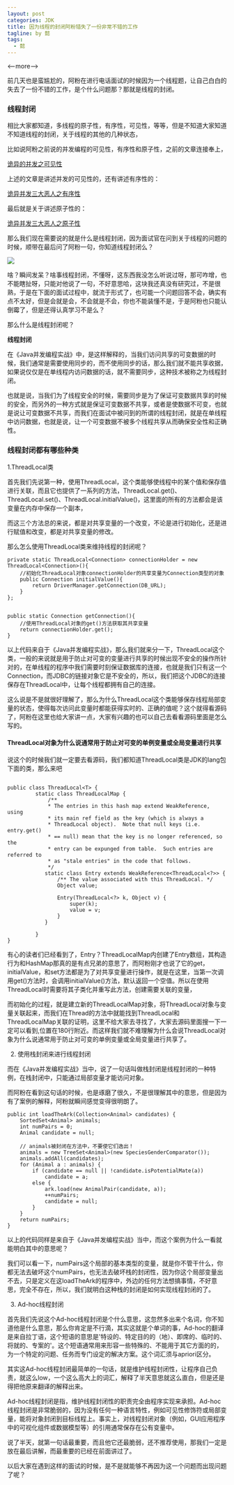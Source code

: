 ```yaml
---
layout: post
categories: JDK
title: 因为线程的封闭阿粉错失了一份非常不错的工作
tagline: by 懿
tags: 
  - 懿
---
```


<--more-->

前几天也是蛮尴尬的，阿粉在进行电话面试的时候因为一个线程题，让自己白白的失去了一份不错的工作，是个什么问题那？那就是线程的封闭。

### 线程封闭

相比大家都知道，多线程的原子性，有序性，可见性，等等，但是不知道大家知道不知道线程的封闭，关于线程的其他的几种状态，

比如说阿粉之前说的并发编程的可见性，有序性和原子性，之前的文章连接奉上，

[诡异的并发之可见性](https://mp.weixin.qq.com/s?__biz=MzkzODE3OTI0Ng==&mid=2247491042&idx=1&sn=395cfcb765e677b4467b013a8fafe127&chksm=c2857223f5f2fb3521defcc4bfe3836b5ab5bb4a247f2eb9e8f2b394518dcffa998af328328c&token=1117704830&lang=zh_CN#rd)

上述的文章是讲述并发的可见性的，还有讲述有序性的：

[诡异并发三大恶人之有序性](https://mp.weixin.qq.com/s?__biz=MzkzODE3OTI0Ng==&mid=2247491035&idx=1&sn=dd3cf6b2111a49aa456eba49ab774274&chksm=c285721af5f2fb0c547a04bc35bf4319604fe35ca1432fd90f5ac91b1856d814d7b9c102fc08&token=1117704830&lang=zh_CN#rd)

最后就是关于讲述原子性的：

[诡异并发三大恶人之原子性](https://mp.weixin.qq.com/s?__biz=MzkzODE3OTI0Ng==&mid=2247491036&idx=1&sn=6fbebc064af6ca2b2443472afc5ab5bb&chksm=c285721df5f2fb0b5840b8d120029208b17214367f431d3c0023e5708c119b1b0189e94a5eff&token=1117704830&lang=zh_CN#rd)

那么我们现在需要说的就是什么是线程封闭，因为面试官在问到关于线程的问题的时候，顺带在最后问了阿粉一句，你知道线程封闭么？

![](http://www.justdojava.com/assets/images/2019/java/image_yi/2020/12-18/1.jpg)

啥？瞬间发呆？啥事线程封闭，不懂呀，这东西我没怎么听说过呀，那可咋增，也不能瞎扯呀，只能对他说了一句，不好意思哈，这块我还真没有研究过，不是很熟，于是在下面的面试过程中，就流于形式了，也可能一个问题回答不会，确实有点不太好，但是会就是会，不会就是不会，你也不能装懂不是，于是阿粉也只能认倒霉了，但是还得认真学习不是么？

那么什么是线程封闭呢？

**线程封闭**

在《Java并发编程实战》中，是这样解释的，当我们访问共享的可变数据的时候，我们通常是需要使用同步的，而不使用同步的话，那么我们就不能共享收据，如果说仅仅是在单线程内访问数据的话，就不需要同步，这种技术被称之为线程封闭。

也就是说，当我们为了线程安全的时候，需要同步是为了保证可变数据共享的时候的安全，而另外的一种方式就是保证可变数据不共享，或者是使数据不可变，也就是说让可变数据不共享，而我们在面试中被问到的所谓的线程封闭，就是在单线程中访问数据，也就是说，让一个可变数据不被多个线程共享从而确保安全性和正确性。

### 线程封闭都有哪些种类

1.ThreadLocal类

首先我们先说第一种，使用ThreadLocal，这个类能够使线程中的某个值和保存值进行关联，而且它也提供了一系列的方法，ThreadLocal.get()、ThreadLocal.set()、ThreadLocal.initialValue()，这里面的所有的方法都会是该变量在内存中保存一个副本，

而这三个方法总的来说，都是对共享变量的一个改变，不论是进行初始化，还是进行赋值和改变，都是对共享变量的修改。

那么怎么使用ThreadLocal类来维持线程的封闭呢？

```
private static ThreadLocal<Connection> connectionHolder = new ThreadLocal<Connection>(){
    //初始化ThreadLocal对象connectionHolder的共享变量为Connection类型的对象
    public Connection initialValue(){
        return DriverManager.getConnection(DB_URL);  
    }
};


public static Connection getConnection(){
    //使用ThreadLocal对象的get()方法获取其共享变量
    return connectionHolder.get();
}

```

以上代码来自于《Java并发编程实战》，那么我们就来分一下，ThreadLocal这个类，一般的来说就是用于防止对可变的变量进行共享的时候出现不安全的操作所针对的，在单线程的程序中我们需要时刻保证数据库的连接，也就是我们只有这一个 Connection，而JDBC的链接对象它是不安全的，所以，我们把这个JDBC的连接保存在ThreadLocal中，让每个线程都拥有自己的连接。

这么说是不是就很好理解了，那么为什么ThreadLocal这个类能够保存线程局部变量的状态，使得每次访问此变量时都能获得实时的、正确的值呢？这个就得看源码了，阿粉在这里也给大家讲一点，大家有兴趣的也可以自己去看看源码里面是怎么写的。

#### ThreadLocal对象为什么说通常用于防止对可变的单例变量或全局变量进行共享

说这个的时候我们就一定要去看源码，我们都知道ThreadLocal类是JDK的lang包下面的类，那么来吧

```

public class ThreadLocal<T> {
         static class ThreadLocalMap {
             /**
             * The entries in this hash map extend WeakReference, using
             * its main ref field as the key (which is always a
             * ThreadLocal object).  Note that null keys (i.e. entry.get()
             * == null) mean that the key is no longer referenced, so the
             * entry can be expunged from table.  Such entries are referred to
             * as "stale entries" in the code that follows.
             */
            static class Entry extends WeakReference<ThreadLocal<?>> {
                /** The value associated with this ThreadLocal. */
                Object value;
    
                Entry(ThreadLocal<?> k, Object v) {
                    super(k);
                    value = v;
                }
            }

         }
}

```

有心的读者们已经看到了，Entry？ThreadLocalMap内创建了Entry数组，其构造行为和HashMap那真的是有点兄弟的意思了，而阿粉刚才也说了它的get，initialValue，和set方法都是为了对共享变量进行操作，就是在这里，当第一次调用get()方法时，会调用initialValue()方法，默认返回一个空值。所以在使用ThreadLocal时需要将其子类化并重写此方法，创建需要关联的变量，

而初始化的过程，就是建立新的ThreadLocalMap对象，将ThreadLocal对象与变量关联起来，而我们在Thread的方法中就能找到ThreadLocal和ThreadLocalMap关联的证明，这里不给大家去寻找了，大家去源码里面搜一下一定可以看到,位置在180行附近。而这样我们就不难理解为什么会说ThreadLocal对象为什么说通常用于防止对可变的单例变量或全局变量进行共享了。

2. 使用栈封闭来进行线程封闭

而在《Java并发编程实战》当中，说了一句话叫做栈封闭是线程封闭的一种特例，在栈封闭中，只能通过局部变量才能访问对象。

而阿粉在看到这句话的时候，也是琢磨了很久，不是很理解其中的意思，但是因为有了案例的解释，阿粉就瞬间感觉变得很明朗了。

```
public int loadTheArk(Collection<Animal> candidates) {
    SortedSet<Animal> animals;
    int numPairs = 0;
    Animal candidate = null;
 
    // animals被封闭在方法中，不要使它们逸出！
    animals = new TreeSet<Animal>(new SpeciesGenderComparator());
    animals.addAll(candidates);
    for (Animal a : animals) {
        if (candidate == null || !candidate.isPotentialMate(a))
            candidate = a;
        else {
            ark.load(new AnimalPair(candidate, a));
            ++numPairs;
            candidate = null;
        }
    }
    return numPairs;
}

```

以上的代码同样是来自于《Java并发编程实战》当中，而这个案例为什么一看就能明白其中的意思呢？

我们可以看一下，numPairs这个局部的基本类型的变量，就是你不管干什么，你都无法去破坏这个numPairs，也无法去破坏栈的封闭性，因为你这个局部变量出不去，只是定义在这loadTheArk的程序中，外边的任何方法想搞事情，不好意思，完全不存在，所以，我们就明白这种栈的封闭是如何实现线程封闭的了。

3. Ad-hoc线程封闭

首先我们先说这个Ad-hoc线程封闭是个什么意思，这忽然多出来个名词，你不知道他是什么意思，那么你肯定是不行滴，其实这就是个单词的事，Ad-hoc的翻译是来自拉丁语，这个短语的意思是'特设的、特定目的的（地）、即席的、临时的、将就的、专案的'。这个短语通常用来形容一些特殊的、不能用于其它方面的的，为一个特定的问题、任务而专门设定的解决方案。这个词汇须与apriori区分。

其实这Ad-hoc线程封闭最简单的一句话，就是维护线程封闭性，让程序自己负责，就这么low，一个这么高大上的词汇，解释了半天意思就这么直白，但是还是得把他原来翻译的解释出来。

Ad-hoc线程封闭是指，维护线程封闭性的职责完全由程序实现来承担。Ad-hoc线程封闭是非常脆弱的，因为没有任何一种语言特性，例如可见性修饰符或局部变量，能将对象封闭到目标线程上。事实上，对线程封闭对象（例如，GUI应用程序中的可视化组件或数据模型等）的引用通常保存在公有变量中。

说了半天，就第一句话最重要，而且他它还最脆弱，还不推荐使用，那我们一定是放在最后讲解，而最重要的已经在前面讲过了。

以后大家在遇到这样的面试的时候，是不是就能够不再因为这一个问题而出现问题了呢？